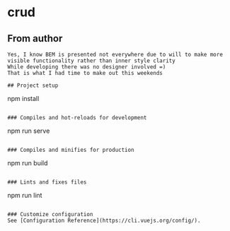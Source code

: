 # crud

## From author
```
Yes, I know BEM is presented not everywhere due to will to make more visible functionality rather than inner style clarity
While developing there was no designer involved =)
That is what I had time to make out this weekends

## Project setup
```
npm install
```

### Compiles and hot-reloads for development
```
npm run serve
```

### Compiles and minifies for production
```
npm run build
```

### Lints and fixes files
```
npm run lint
```

### Customize configuration
See [Configuration Reference](https://cli.vuejs.org/config/).
